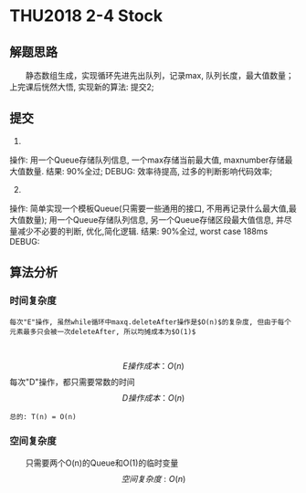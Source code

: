 # THU2018 2-4 Stock
## 解题思路
　　静态数组生成，实现循环先进先出队列，记录max, 队列长度，最大值数量；
    上完课后恍然大悟, 实现新的算法: 提交2;

## 提交
1.
操作: 用一个Queue存储队列信息, 一个max存储当前最大值, maxnumber存储最大值数量.
结果: 90%全过;
DEBUG: 效率待提高, 过多的判断影响代码效率;

2.
操作: 简单实现一个模板Queue(只需要一些通用的接口, 不用再记录什么最大值,最大值数量);
      用一个Queue存储队列信息, 另一个Queue存储区段最大值信息, 并尽量减少不必要的判断, 优化,简化逻辑.
结果: 90%全过, worst case 188ms
DEBUG: 


## 算法分析
### 时间复杂度
	每次"E"操作, 虽然while循环中maxq.deleteAfter操作是$O(n)$的复杂度, 但由于每个元素最多只会被一次deleteAfter, 所以均摊成本为$O(1)$
　　$$ E操作成本： O(n) $$
	每次"D"操作，都只需要常数的时间
	$$ D操作成本：　O(n) $$

	总的: T(n) = O(n)

### 空间复杂度	
　　只需要两个O(n)的Queue和O(1)的临时变量
	$$ 空间复杂度: O(n) $$
 
